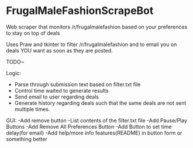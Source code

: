 # FrugalMaleFashionScrapeBot
Web scraper that monitors /r/frugalmalefashion based on your preferences to stay on top of deals

Uses Praw and tkinter to filter /r/frugalmalefashion and to email you on deals YOU want as soon as they are posted.

TODO~

Logic:
  - Parse through submission text based on filter.txt file
  - Control time waited to generate results
  - Send email to user regarding deals
  - Generate history regarding deals such that the same deals are not sent multiple times. 

GUI:
  -Add remove button
  -List contents of the filter.txt file
  -Add Pause/Play Buttons
  -Add Remove All Preferences Button
  -Add Button to set time delay(for email)
  -Add help/more info features(README) in button form or something better


